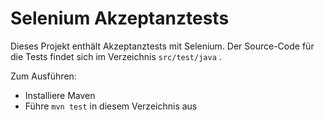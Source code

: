 Selenium Akzeptanztests
================

Dieses Projekt enthält Akzeptanztests mit Selenium. Der Source-Code
für die Tests findet sich im Verzeichnis `src/test/java` .

Zum Ausführen:

- Installiere Maven
- Führe `mvn test` in diesem Verzeichnis aus
